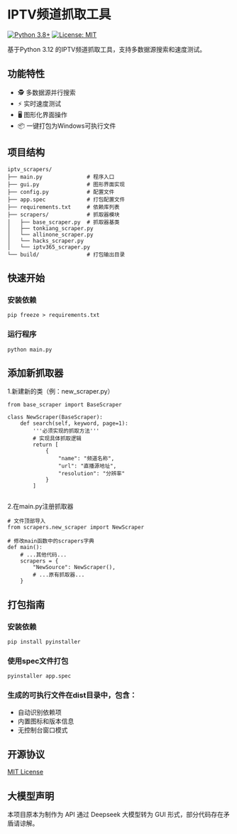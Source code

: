 # IPTV频道抓取工具

[![Python 3.8+](https://img.shields.io/badge/python-3.8%2B-blue.svg)](https://www.python.org/)
[![License: MIT](https://img.shields.io/badge/License-MIT-yellow.svg)](https://opensource.org/licenses/MIT)

基于Python 3.12 的IPTV频道抓取工具，支持多数据源搜索和速度测试。

## 功能特性

- 🕵️ 多数据源并行搜索
- ⚡ 实时速度测试
- 🖥️ 图形化界面操作
- 📦 一键打包为Windows可执行文件

## 项目结构

```text
iptv_scrapers/
├── main.py              # 程序入口
├── gui.py               # 图形界面实现
├── config.py            # 配置文件
├── app.spec             # 打包配置文件
├── requirements.txt     # 依赖库列表
├── scrapers/            # 抓取器模块
│   ├── base_scraper.py  # 抓取器基类
│   ├── tonkiang_scraper.py 
│   └── allinone_scraper.py
│   └── hacks_scraper.py
│   └── iptv365_scraper.py
└── build/               # 打包输出目录
```
## 快速开始
### 安装依赖
```text
pip freeze > requirements.txt
```
### 运行程序
```text
python main.py
```
## 添加新抓取器
1.新建新的类（例：new_scraper.py）
```text
from base_scraper import BaseScraper

class NewScraper(BaseScraper):
    def search(self, keyword, page=1):
        '''必须实现的抓取方法'''
        # 实现具体抓取逻辑
        return [
            {
                "name": "频道名称",
                "url": "直播源地址", 
                "resolution": "分辨率"
            }
        ]
        
```
2.在main.py注册抓取器
```text
# 文件顶部导入
from scrapers.new_scraper import NewScraper

# 修改main函数中的scrapers字典
def main():
    # ...其他代码...
    scrapers = {
        "NewSource": NewScraper(),
        # ...原有抓取器...
    }
```
## 打包指南
### 安装依赖
```text
pip install pyinstaller
```
### 使用spec文件打包
```text
pyinstaller app.spec
```
### 生成的可执行文件在dist目录中，包含：
- 自动识别依赖项
- 内置图标和版本信息
- 无控制台窗口模式

## 开源协议
[MIT License](https://opensource.org/licenses/MIT)
## 大模型声明
本项目原本为制作为 API 通过 Deepseek 大模型转为 GUI 形式，部分代码存在矛盾请谅解。